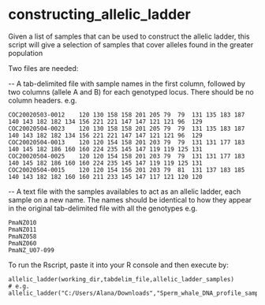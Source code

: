 # constructing_allelic_ladder
Given a list of samples that can be used to construct the allelic ladder, this script will give a selection of samples that cover alleles found in the greater population 

Two files are needed:

-- A tab-delimited file with sample names in the first column, followed by two columns (allele A and B) for each genotyped locus. There should be no column headers.
e.g.
```
COC20020503-0012	120	130	158	158	201	205	79	79	131	135	183	187	140	143	182	182	134	156	221	221	147	147	121	121	96	129
COC20020504-0023	120	130	158	158	201	205	79	79	131	135	183	187	140	143	182	182	134	156	221	221	147	147	121	121	96	129
COC20020504-0013	120	120	154	158	201	203	79	79	131	131	177	183	140	145	182	186	160	160	224	235	145	147	119	119	125	131
COC20020504-0025	120	120	154	158	201	203	79	79	131	131	177	183	140	145	182	186	160	160	224	235	145	147	119	119	125	131
COC20020504-0015	120	120	154	156	201	203	79	81	131	137	183	185	140	143	182	182	160	160	211	233	145	147	117	121	120	120
```
-- A text file with the samples availables to act as an allelic ladder, each sample on a new name. The names should be identical to how they appear in the original tab-delimited file with all the genotypes e.g.
```
PmaNZ010
PmaNZ011
PmaNZ058
PmaNZ060
PmaNZ_U07-099
```
To run the Rscript, paste it into your R console and then execute by:
```
allelic_ladder(working_dir,tabdelim_file,allelic_ladder_samples)
# e.g. allelic_ladder("C:/Users/Alana/Downloads","Sperm_whale_DNA_profile_sample_name_loci.txt","NZsamplenames.txt")
```
